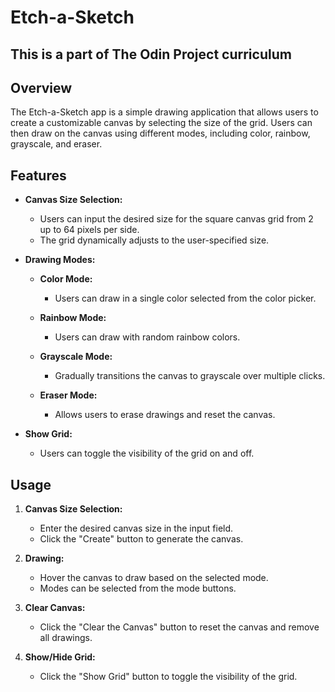 # Etch-a-Sketch

## This is a part of The Odin Project curriculum

## Overview

The Etch-a-Sketch app is a simple drawing application that allows users to create a customizable canvas by selecting the size of the grid. Users can then draw on the canvas using different modes, including color, rainbow, grayscale, and eraser.

## Features

- **Canvas Size Selection:**

  - Users can input the desired size for the square canvas grid from 2 up to 64 pixels per side.
  - The grid dynamically adjusts to the user-specified size.

- **Drawing Modes:**

  - **Color Mode:**

    - Users can draw in a single color selected from the color picker.

  - **Rainbow Mode:**

    - Users can draw with random rainbow colors.

  - **Grayscale Mode:**

    - Gradually transitions the canvas to grayscale over multiple clicks.

  - **Eraser Mode:**
    - Allows users to erase drawings and reset the canvas.

- **Show Grid:**
  - Users can toggle the visibility of the grid on and off.

## Usage

1. **Canvas Size Selection:**

   - Enter the desired canvas size in the input field.
   - Click the "Create" button to generate the canvas.

2. **Drawing:**

   - Hover the canvas to draw based on the selected mode.
   - Modes can be selected from the mode buttons.

3. **Clear Canvas:**

   - Click the "Clear the Canvas" button to reset the canvas and remove all drawings.

4. **Show/Hide Grid:**
   - Click the "Show Grid" button to toggle the visibility of the grid.

